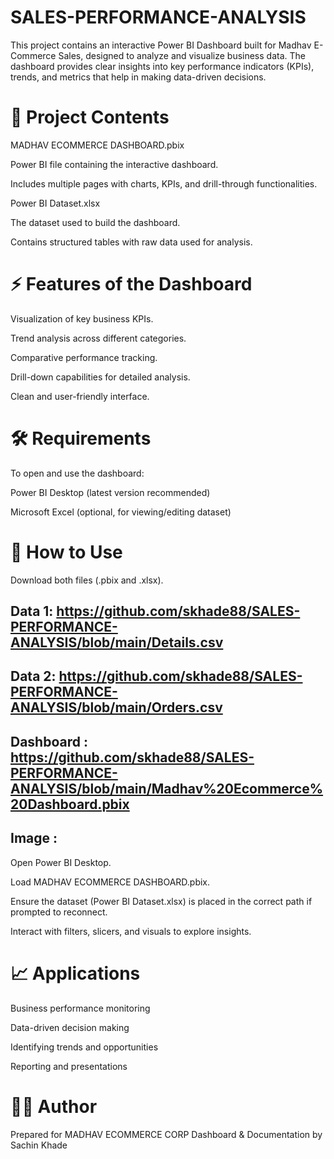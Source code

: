 # SALES-PERFORMANCE-ANALYSIS
This project contains an interactive Power BI Dashboard built for Madhav E-Commerce Sales, designed to analyze and visualize business data. The dashboard provides clear insights into key performance indicators (KPIs), trends, and metrics that help in making data-driven decisions.
# 📂 Project Contents

MADHAV ECOMMERCE DASHBOARD.pbix

Power BI file containing the interactive dashboard.

Includes multiple pages with charts, KPIs, and drill-through functionalities.

Power BI Dataset.xlsx

The dataset used to build the dashboard.

Contains structured tables with raw data used for analysis.

# ⚡ Features of the Dashboard

Visualization of key business KPIs.

Trend analysis across different categories.

Comparative performance tracking.

Drill-down capabilities for detailed analysis.

Clean and user-friendly interface.

# 🛠️ Requirements

To open and use the dashboard:

Power BI Desktop (latest version recommended)

Microsoft Excel (optional, for viewing/editing dataset)

# 🚀 How to Use

Download both files (.pbix and .xlsx).
## Data 1: https://github.com/skhade88/SALES-PERFORMANCE-ANALYSIS/blob/main/Details.csv
## Data 2: https://github.com/skhade88/SALES-PERFORMANCE-ANALYSIS/blob/main/Orders.csv
## Dashboard : https://github.com/skhade88/SALES-PERFORMANCE-ANALYSIS/blob/main/Madhav%20Ecommerce%20Dashboard.pbix
## Image : 

Open Power BI Desktop.

Load MADHAV ECOMMERCE DASHBOARD.pbix.

Ensure the dataset (Power BI Dataset.xlsx) is placed in the correct path if prompted to reconnect.

Interact with filters, slicers, and visuals to explore insights.

# 📈 Applications

Business performance monitoring

Data-driven decision making

Identifying trends and opportunities

Reporting and presentations

# 👨‍💻 Author

Prepared for MADHAV ECOMMERCE CORP
Dashboard & Documentation by Sachin Khade
